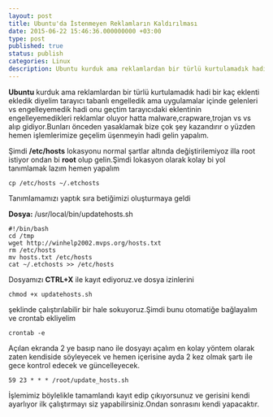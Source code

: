 ```yaml
---
layout: post
title: Ubuntu'da İstenmeyen Reklamların Kaldırılması
date: 2015-06-22 15:46:36.000000000 +03:00
type: post
published: true
status: publish
categories: Linux
description: Ubuntu kurduk ama reklamlardan bir türlü kurtulamadık hadi bir kaç eklenti ekledik diyelim tarayıcı tabanlı engelledik ama uygulamalar içinde
---
```


**Ubuntu** kurduk ama reklamlardan bir türlü kurtulamadık hadi bir kaç eklenti ekledik diyelim tarayıcı tabanlı engelledik ama uygulamalar içinde gelenleri vs engelleyemedik hadi onu geçtim tarayıcıdaki eklentinin engelleyemedikleri reklamlar oluyor hatta malware,crapware,trojan vs vs alıp gidiyor.Bunları önceden yasaklamak bize çok şey kazandırır o yüzden hemen işlemlerimize geçelim üşenmeyin hadi gelin yapalım.

Şimdi **/etc/hosts** lokasyonu normal şartlar altında değiştirilemiyoz illa root istiyor ondan bi **root** olup gelin.Şimdi lokasyon olarak kolay bi yol tanımlamak lazım hemen yapalım

    cp /etc/hosts ~/.etchosts

Tanımlamamızı yaptık sıra betiğimizi oluşturmaya geldi

**Dosya:** /usr/local/bin/updatehosts.sh

    #!/bin/bash
    cd /tmp
    wget http://winhelp2002.mvps.org/hosts.txt
    rm /etc/hosts
    mv hosts.txt /etc/hosts
    cat ~/.etchosts >> /etc/hosts

Dosyamızı **CTRL+X** ile kayıt ediyoruz.ve dosya izinlerini

    chmod +x updatehosts.sh

şeklinde çalıştırılabilir bir hale sokuyoruz.Şimdi bunu otomatiğe bağlayalım ve crontab ekliyelim

    crontab -e

Açılan ekranda 2 ye basıp nano ile dosyayı açalım en kolay yöntem olarak zaten kendiside söyleyecek ve hemen içerisine ayda 2 kez olmak şartı ile gece kontrol edecek ve güncelleyecek.

    59 23 * * * /root/update_hosts.sh

İşlemimiz böylelikle tamamlandı kayıt edip çıkıyorsunuz ve gerisini kendi ayarlıyor ilk çalıştırmayı siz yapabilirsiniz.Ondan sonrasını kendi yapacaktır.
